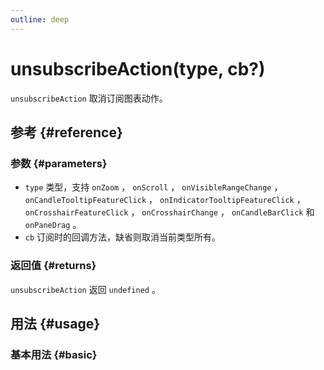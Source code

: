 ```yaml
---
outline: deep
---
```


# unsubscribeAction(type, cb?)
`unsubscribeAction` 取消订阅图表动作。

## 参考 {#reference}
<!-- @include: @/@views/api/references/instance/unsubscribeAction.md -->

### 参数 {#parameters}
- `type` 类型，支持 `onZoom` ， `onScroll` ， `onVisibleRangeChange` ， `onCandleTooltipFeatureClick` ， `onIndicatorTooltipFeatureClick` ， `onCrosshairFeatureClick` ， `onCrosshairChange` ， `onCandleBarClick` 和 `onPaneDrag` 。
- `cb` 订阅时的回调方法，缺省则取消当前类型所有。

### 返回值 {#returns}
`unsubscribeAction` 返回 `undefined` 。

## 用法 {#usage}
<script setup>
import UnsubscribeAction from '../../@views/api/samples/unsubscribeAction/index.vue'
</script>

### 基本用法 {#basic}
<UnsubscribeAction/>